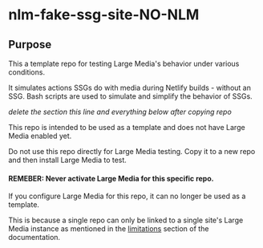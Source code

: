 # nlm-fake-ssg-site-NO-NLM

## Purpose

This a template repo for testing Large Media's behavior under various conditions.

It simulates actions SSGs do with media during Netlify builds - without an SSG. Bash scripts are used to simulate and simplify the behavior of SSGs.


*delete the section this line and everything below after copying repo*

This repo is intended to be used as a template and does not have Large Media enabled yet.

Do not use this repo directly for Large Media testing. Copy it to a new repo and then install Large Media to test.

#### REMEBER: **Never** activate Large Media for this specific repo.

If you configure Large Media for this repo, it can no longer be used as a template.

This is because a single repo can only be linked to a single site's Large Media instance as mentioned in the [limitations](https://docs.netlify.com/large-media/requirements-and-limitations/#limitations) section of the documentation.

